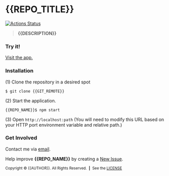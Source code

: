 <!-- Copyright © {{COPYRIGHT_YEARS}} {{AUTHOR}}. All rights reserved. -->

<!--—————————————————————————————————————————————————————————————————————————*!
 * IMPORTANT: This file was generated by `grunt generate-readme`. This is meant
 *            to be a general template, and CAN/SHOULD be modified to suite
 *            your repository.
 *                
 *            See https://github.com/brandonLi8/grunt-config/ for more
 *            information. Your package.json determines the content of this
 *            file.
 * 
 * @author {{AUTHOR}} <{{AUTHOR_EMAIL}}>
!*——————————————————————————————————————————————————————————————————————————-->

# {{REPO_TITLE}}

<!-- Badges go here. -->
[![Actions Status]({{GITHUB_URL}}/workflows/CI/badge.svg)]({{GITHUB_URL}}/actions?query=workflow%3ACI)

<!-- Description -->
<blockquote align="left">
  <b>
    {{DESCRIPTION}}
  </b>
</blockquote>

### Try it!
<a href="{{HOMEPAGE}}" target="_blank">Visit the app.</a>

<!-- Uncomment to add a screen shot:  -->
<!-- <img src="" alt="" style="width: 400px;"/></a> -->

### Installation
(1) Clone the repository in a desired spot
```
$ git clone {{GIT_REMOTE}}
```
(2) Start the application.
```
{{REPO_NAME}}$ npm start
```
(3) Open `http://localhost:path` (You will need to modify this URL based on your HTTP port environment variable and relative path.)

<!-- Documentation -->
<!-- ### Documentation -->
<!-- Commented out for now. Used to add Quick Links for future developers. -->

### Get Involved

Contact me via <a href="mailto:{{AUTHOR_EMAIL}}" target="_blank"> email</a>.

Help improve **{{REPO_NAME}}** by creating a <a href="{{ISSUES_URL}}" target="_blank">New Issue</a>.

<!-- Copyright -->
<sub>Copyright © {{AUTHOR}}. All Rights Reserved.&nbsp;&nbsp;<b>|</b>&nbsp;&nbsp;See the <a href="{{GITHUB_URL}}/blob/master/LICENSE" target="_blank">LICENSE</a></sub>